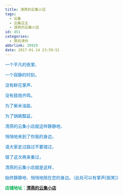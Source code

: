 ```yaml
---
title: 清燕的云集小店
tags:
  - 云集
  - 云集店主
  - 清燕的云集小店
id: 451
categories:
  - 燕坊清作
abbrlink: 39929
date: 2017-01-14 23:59:51
---
```


<span style="color: rgb(0, 112, 192);">一个平凡的夜里、</span>

<span style="color: rgb(0, 112, 192);">一个寂静的时刻，</span>

<span style="color: rgb(0, 112, 192);">没有鲜花掌声、</span>

<span style="color: rgb(0, 112, 192);">没有鼓炮齐鸣，</span>

<span style="color: rgb(0, 112, 192);">为了柴米油盐、</span>

<span style="color: rgb(0, 112, 192);">为了锅碗瓢盆，</span>

<span style="color: rgb(0, 112, 192);">清燕的云集小店就这样静静地、</span>

<span style="color: rgb(0, 112, 192);">悄悄地来到了你我的身边，</span>

<span style="color: rgb(0, 112, 192);">请大家走过路过不要错过，</span>

<span style="color: rgb(0, 112, 192);">错了这次再来重过，</span>

<span style="color: rgb(0, 112, 192);">清燕的云集小店就是这样，</span>

<span style="color: rgb(0, 112, 192);">始终静静地、悄悄地陪在您的身边。（此处可以有掌声[偷笑]）</span>

**<span style="text-decoration: none; color: rgb(0, 176, 80);">店铺地址：[清燕的云集小店](http://m.yunjiweidian.com/yunjibuyer/getshop.xhtml?shopId=945924 "清燕的云集小店")</span>**